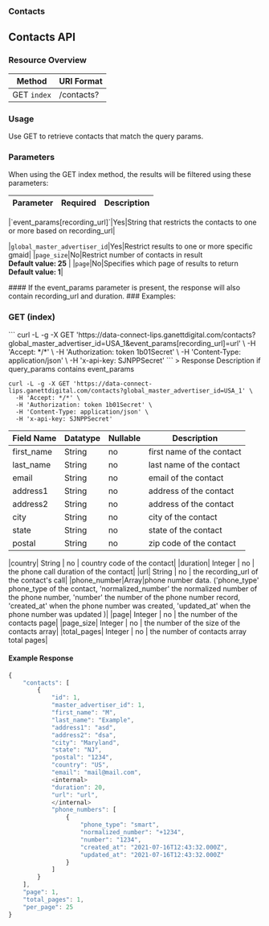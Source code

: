 ### **Contacts**
<a name="lips_contacts"></a>
## Contacts API

### Resource Overview

| Method | URI Format |
|---|---|
| GET `index` | /contacts? |

### Usage
Use GET to retrieve contacts that match the query params.

### Parameters
When using the GET index method, the results will be filtered using these parameters:

| Parameter | Required | Description |
|---|---|---|

<internal>
|`event_params[recording_url]`|Yes|String that restricts the contacts to one or more based on recording_url|
</internal>

|`global_master_advertiser_id`|Yes|Restrict results to one or more specific gmaid|
|`page_size`|No|Restrict number of contacts in result <br><b>Default value: 25</b> |
|`page`|No|Specifies which page of results to return <br><b>Default value: 1</b>|

<internal>
#### If the event_params parameter is present, the response will also contain recording_url and duration.
</internal>
### Examples:

### GET (index)
<internal>
```
curl -L -g -X GET 'https://data-connect-lips.ganettdigital.com/contacts?global_master_advertiser_id=USA_1&event_params[recording_url]=url' \
  -H 'Accept: */*' \
  -H 'Authorization: token 1b01Secret' \
  -H 'Content-Type: application/json' \
  -H 'x-api-key: SJNPPSecret'
```
> Response Description if query_params contains event_params
</internal>

```
curl -L -g -X GET 'https://data-connect-lips.ganettdigital.com/contacts?global_master_advertiser_id=USA_1' \
  -H 'Accept: */*' \
  -H 'Authorization: token 1b01Secret' \
  -H 'Content-Type: application/json' \
  -H 'x-api-key: SJNPPSecret'
```

| Field Name | Datatype | Nullable | Description |
|---|---|---|---|
|first_name| String | no | first name of the contact|
|last_name| String | no | last name of the contact|
|email| String | no | email of the contact|
|address1| String | no | address of the contact|
|address2| String | no | address of the contact|
|city| String | no | city of the contact|
|state| String | no | state of the contact|
|postal| String | no | zip code of the contact|
<internal>
|country| String | no | country code of the contact|
|duration| Integer | no | the phone call duration of the contact|
</internal>
|url| String | no | the recording_url of the contact's call|
|phone_number|Array|phone number data. ('phone_type' phone_type of the contact, 'normalized_number' the normalized number of the phone number, 'number' the number of the phone number record, 'created_at' when the phone number was created, 'updated_at' when the phone number was updated )|
|page| Integer | no | the number of the contacts page|
|page_size| Integer | no | the number of the size of the contacts array|
|total_pages| Integer | no | the number of contacts array total pages|


#### Example Response

```javascript
{
    "contacts": [
        {
            "id": 1,
            "master_advertiser_id": 1,
            "first_name": "M",
            "last_name": "Example",
            "address1": "asd",
            "address2": "dsa",
            "city": "Maryland",
            "state": "NJ",
            "postal": "1234",
            "country": "US",
            "email": "mail@mail.com",
            <internal>
            "duration": 20,
            "url": "url",
            </internal>
            "phone_numbers": [
                {
                    "phone_type": "smart",
                    "normalized_number": "+1234",
                    "number": "1234",
                    "created_at": "2021-07-16T12:43:32.000Z",
                    "updated_at": "2021-07-16T12:43:32.000Z"
                }
            ]
        }
    ],
    "page": 1,
    "total_pages": 1,
    "per_page": 25
}
